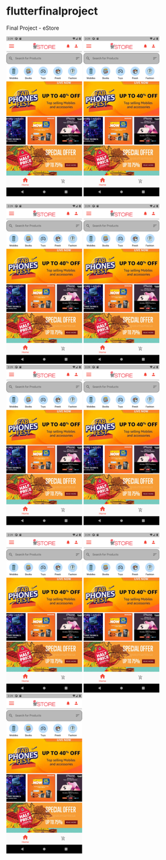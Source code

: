 # flutterfinalproject

Final Project - eStore

<img src="Images/image1.png" width="200">   <img src="Images/image1.png" width="200"><br>
<br>
<img src="Images/image1.png" width="200">   <img src="Images/image1.png" width="200">
<br>
<img src="Images/image1.png" width="200">   <img src="Images/image1.png" width="200"><br>
<br>
<img src="Images/image1.png" width="200">   <img src="Images/image1.png" width="200">
<br>
<img src="Images/image1.png" width="200">
